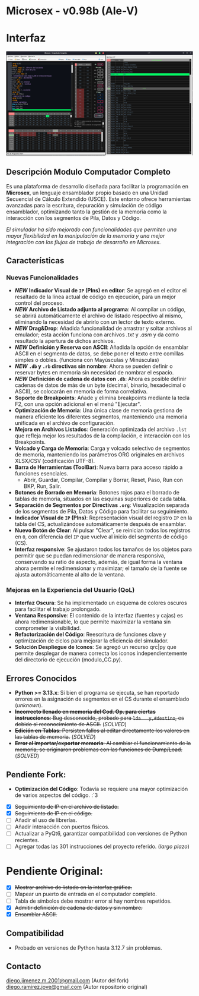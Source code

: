 # Microsex - v0.98b (Ale-V)

# Interfaz

![Poster_UI](https://github.com/LeoDAJM/microsex/blob/master/SRC/IMG/poster.png?raw=true)

## Descripción Modulo Computador Completo

Es una plataforma de desarrollo diseñada para facilitar la programación en **Microsex**, un lenguaje ensamblador propio basado en una Unidad Secuencial de Cálculo Extendido (USCE). Este entorno ofrece herramientas avanzadas para la escritura, depuración y simulación de código ensamblador, optimizando tanto la gestión de la memoria como la interacción con los segmentos de Pila, Datos y Código.

*El simulador ha sido mejorado con funcionalidades que permiten una mayor flexibilidad en la manipulación de la memoria y una mejor integración con los flujos de trabajo de desarrollo en Microsex.*

## Características

### **Nuevas Funcionalidades**
- ***NEW*** **Indicador Visual de `IP` (PIns) en editor**: Se agregó en el editor el resaltado de la línea actual de código en ejecución, para un mejor control del proceso.
- ***NEW*** **Archivo de Listado adjunto al programa**: Al compilar un código, se abrirá automáticamente el archivo de listado respectivo al mismo, eliminando la necesidad de abrirlo con un lector de texto externo.
- ***NEW*** **Drag&Drop**: Añadida funcionalidad de arrastrar y soltar archivos al emulador; esta acción funciona con archivos *.txt* y *.asm* y da como resultado la apertura de dichos archivos.
- ***NEW*** **Definición y Reserva con ASCII**: Añadida la opción de ensamblar ASCII en el segmento de datos, se debe poner el texto entre comillas simples o dobles. (funciona con Mayúsculas y Minúsculas)
- ***NEW*** **`.db` y `.rb` directivas sin nombre**: Ahora se pueden definir o reservar bytes en memoria sin necesidad de nombrar el espacio.
- ***NEW*** **Definición de cadena de datos con `.db`**: Ahora es posible definir cadenas de datos de más de un byte (decimal, binario, hexadecimal o ASCII), se colocarán en memoria de forma correlativa.
- **Soporte de Breakpoints**: Añade y elimina breakpoints mediante la tecla F2, con una opción adicional en el menú "Ejecutar".
- **Optimización de Memoria**: Una única clase de memoria gestiona de manera eficiente los diferentes segmentos, manteniendo una memoria unificada en el archivo de configuración.
- **Mejora en Archivos Listados**: Generación optimizada del archivo `.lst` que refleja mejor los resultados de la compilación, e interacción con los Breakpoints.
- **Volcado y Carga de Memoria**: Carga y volcado selectivo de segmentos de memoria, manteniendo los parámetros ORG originales en archivos XLSX/CSV (codificación UTF-8).
- **Barra de Herramientas (ToolBar)**: Nueva barra para acceso rápido a funciones esenciales.
    - Abrir, Guardar, Compilar, Compilar y Borrar, Reset, Paso, Run con BKP, Run, Salir.
- **Botones de Borrado en Memoria**: Botones rojos para el borrado de tablas de memoria, situados en las esquinas superiores de cada tabla.
- **Separación de Segmentos por Directivas `.org`**: Visualización separada de los segmentos de Pila, Datos y Código para facilitar su seguimiento.
- **Indicador Visual de `IP` (PIns)**: Representación visual del registro `IP` en la tabla del CS, actualizándose automáticamente después de ensamblar.
- **Nuevo Botón de Clear**: Al pulsar "Clear", se reinician todos los registros en `0`, con diferencia del `IP` que vuelve al inicio del segmento de código (CS).
- **Interfaz responsive**: Se ajustaron todos los tamaños de los objetos para permitir que se puedan redimensionar de manera responsiva, conservando su ratio de aspecto, además, de igual forma la ventana ahora permite el redimensionar y maximizar; el tamaño de la fuente se ajusta automáticamente al alto de la ventana. 

### **Mejoras en la Experiencia del Usuario (QoL)**
- **Interfaz Oscura**: Se ha implementado un esquema de colores oscuros para facilitar el trabajo prolongado.
- **Ventana Responsive**: El contenido de la interfaz (fuentes y cajas) es ahora redimensionable, lo que permite maximizar la ventana sin comprometer la visibilidad.
- **Refactorización del Código**: Reescritura de funciones clave y optimización de ciclos para mejorar la eficiencia del simulador.
- **Solución Despliegue de Iconos**: Se agregó un recurso qrc|py que permite desplegar de manera correcta los iconos independientemente del directorio de ejecución (modulo_CC.py).

## Errores Conocidos

- **Python >= 3.13.x**: Si bien el programa se ejecuta, se han reportado errores en la asignación de segmentos en el CS durante el ensamblado (*unknown*).
- ~~**Incorrecto llenado en memoria del Cod. Op. para ciertas instrucciones**: Bug desconocido, probado para `lda	y,#destino`, es debido al reconocimiento de ASCII.~~ (*SOLVED*)
- ~~**Edición en Tablas**: Persisten fallos al editar directamente los valores en las tablas de memoria.~~ (*SOLVED*)
- ~~**Error al importar/exportar memoria**: Al cambiar el funcionamiento de la memoria, se originaron problemas con las funciones de Dump/Load.~~ (*SOLVED*)

## Pendiente Fork:

- **Optimización del Código**: Todavía se requiere una mayor optimización de varios aspectos del código. :´3
- [X] ~~Seguimiento de IP en el archivo de listado.~~
- [X] ~~Seguimiento de IP en el código.~~
- [ ] Añadir el uso de librerías.
- [ ] Añadir interacción con puertos físicos.
- [ ] Actualizar a PyQt6, garantizar compatibilidad con versiones de Python recientes.
- [ ] Agregar todas las 301 instrucciones del proyecto referido. (*largo plazo*)

# Pendiente Original:

- [X] ~~Mostrar archivo de listado en la interfaz gráfica.~~
- [ ] Mapear un puerto de entrada en el computador completo.
- [ ] Tabla de símbolos debe mostrar error si hay nombres repetidos.
- [X] ~~Admitir definición de cadena de datos y sin nombre.~~
- [X] ~~Ensamblar ASCII.~~

## Compatibilidad

- Probado en versiones de Python hasta 3.12.7 sin problemas.

## Contacto

diego.jimenez.m.2001@gmail.com (Autor del fork)
diego.ramirez.jove@gmail.com (Autor repositorio original)